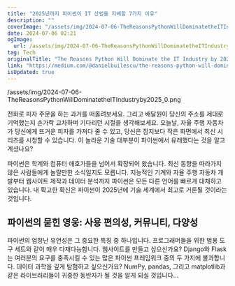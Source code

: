 ```yaml
---
title: "2025년까지 파이썬이 IT 산업을 지배할 7가지 이유"
description: ""
coverImage: "/assets/img/2024-07-06-TheReasonsPythonWillDominatetheITIndustryby2025_0.png"
date: 2024-07-06 02:21
ogImage:
  url: /assets/img/2024-07-06-TheReasonsPythonWillDominatetheITIndustryby2025_0.png
tag: Tech
originalTitle: "The Reasons Python Will Dominate the IT Industry by 2025"
link: "https://medium.com/@danielbuilescu/the-reasons-python-will-dominate-the-it-industry-by-2025-87afcd613427"
isUpdated: true
---
```


/assets/img/2024-07-06-TheReasonsPythonWillDominatetheITIndustryby2025_0.png

전화로 피자 주문을 하는 과거를 떠올려보세요. 그리고 배달원이 당신의 주소를 제대로 기억했는지 손가락 교차하며 기다리던 시절을 생각해보세요. 오늘날, 자율 주행 자동차가 당신에게 뜨거운 피자를 가져다 줄 수 있고, 당신은 잡지보다 작은 화면에서 최신 시리즈를 시청할 수 있습니다. 이 놀라운 기술 대부분이 파이썬에서 유래했다는 것을 알고 계셨나요?

파이썬은 학계와 컴퓨터 애호가들을 넘어서 확장되어 왔습니다. 최신 동향을 따라가지 않은 사람들에게 놀랄만한 소식일지도 모릅니다. 지능적인 기계와 자율 주행 자동차 개발부터 웹사이트 제작과 데이터 분석까지 파이썬은 모든 다른 언어를 빠르게 대체하고 있습니다. 내 확고한 확신은 파이썬이 2025년에 기술 세계에서 최고로 거론될 것이라는 것입니다.

## 파이썬의 묻힌 영웅: 사용 편의성, 커뮤니티, 다양성

<!-- seedividend - 사각형 -->

<ins class="adsbygoogle"
     style="display:block"
     data-ad-client="ca-pub-4877378276818686"
     data-ad-slot="1898504329"
     data-ad-format="auto"
     data-full-width-responsive="true"></ins>

<script>
     (adsbygoogle = window.adsbygoogle || []).push({});
</script>

파이썬의 엄청난 유연성은 그 중요한 특징 중 하나입니다. 프로그래머들을 위한 범용 도구 세트와 같이 매우 다재다능합니다. 웹사이트를 만들고 싶으신가요? Django와 Flask는 여러분의 요구를 충족시킬 수 있는 많은 파이썬 프레임워크 중의 두 가지에 불과합니다. 데이터 과학을 깊게 탐험하고 싶으신가요? NumPy, pandas, 그리고 matplotlib과 같은 라이브러리들이 귀중한 동반자가 될 것을 알게 되실 것입니다...
